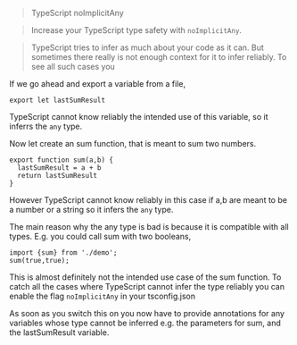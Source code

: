 > TypeScript noImplicitAny

> Increase your TypeScript type safety with `noImplicitAny`.

> TypeScript tries to infer as much about your code as it can.
> But sometimes there really is not enough context for it to infer reliably. To see all such cases you 




If we go ahead and export a variable from a file, 

```
export let lastSumResult
```

TypeScript cannot know reliably the intended use of this variable, so it inferrs the `any` type.

Now let create an sum function, that is meant to sum two numbers.
```
export function sum(a,b) {
  lastSumResult = a + b
  return lastSumResult
}

```

However TypeScript cannot know reliably in this case if a,b are meant to be a number or a string so it infers the `any` type.


The main reason why the any type is bad is because it is compatible with all types. E.g. you could call sum with two booleans,


```
import {sum} from './demo';
sum(true,true);
```

This is almost definitely not the intended use case of the sum function. To catch all the cases where TypeScript cannot infer the type reliably you can enable the flag `noImplicitAny` in your tsconfig.json

As soon as you switch this on you now have to provide annotations for any variables whose type cannot be inferred e.g. the parameters for sum, and the lastSumResult variable.
